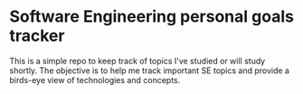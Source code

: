 # Software Engineering personal goals tracker
This is a simple repo to keep track of topics I've studied or will study shortly.
The objective is to help me track important SE topics and provide a birds-eye view of technologies and concepts.
